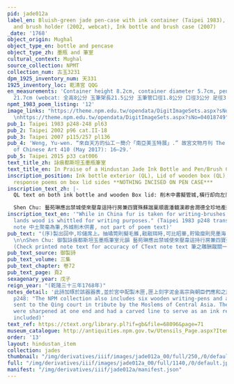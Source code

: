 ```yaml
---
pid: jade012a
label_en: Bluish-green jade pen-case with ink container (Taipei 1983), Jade ink vessel
  and brush holder (2002, webcat), Ink bottle and brush case (2007)
_date: '1768'
object_origin: Mughal
object_type_en: bottle and pencase
object_type_zh: 墨瓶 and 筆室
cultural_context: Mughal
source_collection: NPMT
collection_num: 古玉3231
dpm_1925_inventory_num: 天331
1925_inventory_loc: 乾清宮 QQG
en_measurements: 'Container height 8.2cm, container diameter 5.7cm, pen-case length
  21.7cm (webcat: 全高8公分 玉筆架長21.5公分 玉筆管口徑1.8公分 口徑3公分 足徑3.7公分)'
npmt_1983_poem_listing: '12'
image_links: "https://theme.npm.edu.tw/opendata/DigitImageSets.aspx?sNo=04018747 \nhttps://theme.npm.edu.tw/opendata/DigitImageSets.aspx?sNo=04018767
  \nhttps://theme.npm.edu.tw/opendata/DigitImageSets.aspx?sNo=04018749"
pub_1: Taipei 1983 p248-248 pl63
pub_2: Taipei 2002 p96 cat.II-18
pub_3: Taipei 2007 p115/257 pl136
pub_4: 'Weng, Yu-wen. “來自天方的仙工－簡介「南亞美玉特展」.” 故宮文物月刊 The National Palace Museum Monthly
  of Chinese Art 410 (May 2017): 16–29.'
pub_5: Taipei 2015 p33 cat006
text_title_zh: 詠痕都斯坦玉墨瓶筆室
text_title_en: In Praise of a Hindustan Jade Ink Bottle and Pen/Brush Case
inscription_position: Ink bottle exterior (QL), Lid of wooden box (QL), ministers'
  response poems on box lid sides **NOTHING INCISED ON PEN CASE***
inscription_text_zh: |-
  QL text on both ink bottle and wooden Box lid: 削木中書擬管城,橫行却向左而行,宛看琢玉成筆室,更介為缾貯墨卿,點染謄章工述事,取携湊便恰怡情,非珍新樣兼精玖,用識同文異獻荊。 (QL) NEED SEVEN MINISTERS' TEXTS ON BOX LID

  Shen Chu: 藝苑琳應出禁城使來壓韋這持行房兼四寶殊蘇諧稟順震潘髓漢卿舍潤德全珍地產揮亳因遁醴皇帝嚴從明域凝師古量藩凝壺筆削荊 [臣沈初恭和]
inscription_text_en: '"While in China fur is taken for writing-brushes, in foreign
  lands wood is whittled for writing purposes." (Taipei 1983 p248 translation of poem
  note 中土聚毫為筆,外城削木供書, not part of poem text)'
pub_text: "(序)製出回中,珍儲席上。抽璚筦則擬毛錐,戢戢珥時,可比昭華,貯隃糜則見墨海, 潭潭蘸處,奚誇銀甕。琢成附體文房,信具二難,收便聯函璧府,疑兼雙珏,蓋彼貴人所用,供奉謄章。其來萬里而遙,微慙玩物爲憶,旁行左向,緘秘笈者,曾供削牘之書,更同四角,中央詠瓣香焉,試續銘盤之句。\n\n削木中書擬管城(中土聚毫為筆,外城削木供書,猶存古製也),橫行却向左而行(梵書向右行,外域書多同,惟回書雖旁行而向左,與漢書同),宛看琢玉成筆室,更介為缾貯墨卿,點染謄章工述事,取携湊便恰怡情,非珍新樣兼精玖,用識同文異獻荊。
  \n\nShen Chu: 御製詠痕都斯坦玉墨瓶筆室元韻 藝苑琳應出禁城使來壓韋這持行房兼四寶殊蘇諧稟順震潘髓漢卿舍潤德全珍地產揮亳因遁醴皇帝嚴從明域凝師古量藩凝壺筆削荊
  (Check printed note text for accuracy of CText note text 筆之雕酬蹴關一萬讓)"
pub_text_source: 御製詩
pub_text_volume: 三集
pub_text_chapter: 卷72
pub_text_page: 頁2
sexagenary_year: 戊子
reign_year: "(乾隆三十三年1768年)"
notes_detail: '此詩加琢於該器器表,並於宮中配製木匣,匣上刻字泥金高宗與朝臣們應和之詩。藏於本院,品號天三三一,圖版陸参,插圖33。 Taipei 1983
  p248: "The NPM collection also includes six wooden writing-pens and a silver pen-case
  sent to the Qing court in tribute by the Moslems of Central Asia. The wood pens
  were sharpened at one end and had a carved line to serve as an ink reservoir." (photo
  included)'
text_ref: https://ctext.org/library.pl?if=gb&file=68096&page=71
museum_catalogue: http://antiquities.npm.gov.tw/Utensils_Page.aspx?ItemId=53654
order: '13'
layout: hindustan_item
collection: jades
thumbnail: "/img/derivatives/iiif/images/jade012a_00/full/250,/0/default.jpg"
full: "/img/derivatives/iiif/images/jade012a_00/full/1140,/0/default.jpg"
manifest: "/img/derivatives/iiif/jade012a/manifest.json"
---
```

